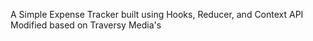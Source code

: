A Simple Expense Tracker built using Hooks, Reducer, and Context API
Modified based on Traversy Media's
